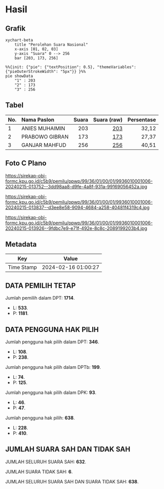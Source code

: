 # Hasil

## Grafik

```mermaid
xychart-beta
    title "Perolehan Suara Nasional"
    x-axis [01, 02, 03]
    y-axis "Suara" 0 --> 256
    bar [203, 173, 256]
```

```mermaid
%%{init: {"pie": {"textPosition": 0.5}, "themeVariables": {"pieOuterStrokeWidth": "5px"}} }%%
pie showData
    "1" : 203
    "2" : 173
    "3" : 256
```

## Tabel

| No. | Nama Paslon    | Suara | Suara (raw) | Persentase |
|:--- |:-------------- | -----:| -----------:| ----------:|
| 1   | ANIES MUHAIMIN | 203   | [203][p-1]  | 32,12      |
| 2   | PRABOWO GIBRAN | 173   | [173][p-2]  | 27,37      |
| 3   | GANJAR MAHFUD  | 256   | [256][p-3]  | 40,51      |


[p-1]: https://github.com/gigit-pemilu/pemilu-2024/blob/main/pilpres/hitung-suara/sub/99-luar-negeri/sub/36-den-haag-belanda/sub/01-den-haag-belanda/sub/0001-den-haag-belanda/sub/006-tps-004/sub/paslon-1.txt
[p-2]: https://github.com/gigit-pemilu/pemilu-2024/blob/main/pilpres/hitung-suara/sub/99-luar-negeri/sub/36-den-haag-belanda/sub/01-den-haag-belanda/sub/0001-den-haag-belanda/sub/006-tps-004/sub/paslon-2.txt
[p-3]: https://github.com/gigit-pemilu/pemilu-2024/blob/main/pilpres/hitung-suara/sub/99-luar-negeri/sub/36-den-haag-belanda/sub/01-den-haag-belanda/sub/0001-den-haag-belanda/sub/006-tps-004/sub/paslon-3.txt

## Foto C Plano

https://sirekap-obj-formc.kpu.go.id/c5b9/pemilu/ppwp/99/36/01/00/01/9936010001006-20240215-013752--3dd98aa8-d9fe-4a8f-931a-99169056452a.jpg

https://sirekap-obj-formc.kpu.go.id/c5b9/pemilu/ppwp/99/36/01/00/01/9936010001006-20240215-013837--d3ee8e58-9094-4684-a258-40481f4319c4.jpg

https://sirekap-obj-formc.kpu.go.id/c5b9/pemilu/ppwp/99/36/01/00/01/9936010001006-20240215-013926--9fdbc7e9-e71f-492e-8c8c-2089199203b4.jpg


## Metadata

| Key        | Value               |
| ---------- | ------------------- |
| Time Stamp | 2024-02-16 01:00:27 |


## DATA PEMILIH TETAP

Jumlah pemilih dalam DPT: **1714**.
 * L: **533**.
 * P: **1181**.

## DATA PENGGUNA HAK PILIH

Jumlah pengguna hak pilih dalam DPT: **346**.
 * L: **108**.
 * P: **238**.

Jumlah pengguna hak pilih dalam DPTb: **199**.
 * L: **74**.
 * P: **125**.

Jumlah pengguna hak pilih dalam DPK: **93**.
 * L: **46**.
 * P: **47**.

Jumlah pengguna hak pilih: **638**.
 * L: **228**.
 * P: **410**.

## JUMLAH SUARA SAH DAN TIDAK SAH

JUMLAH SELURUH SUARA SAH: **632**.

JUMLAH SUARA TIDAK SAH: **6**.

JUMLAH SELURUH SUARA SAH DAN SUARA TIDAK SAH: **638**.


